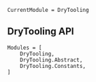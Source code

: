```@meta
CurrentModule = DryTooling
```

## DryTooling API

```@autodocs
Modules = [
    DryTooling,
    DryTooling.Abstract,
    DryTooling.Constants,
]
```
